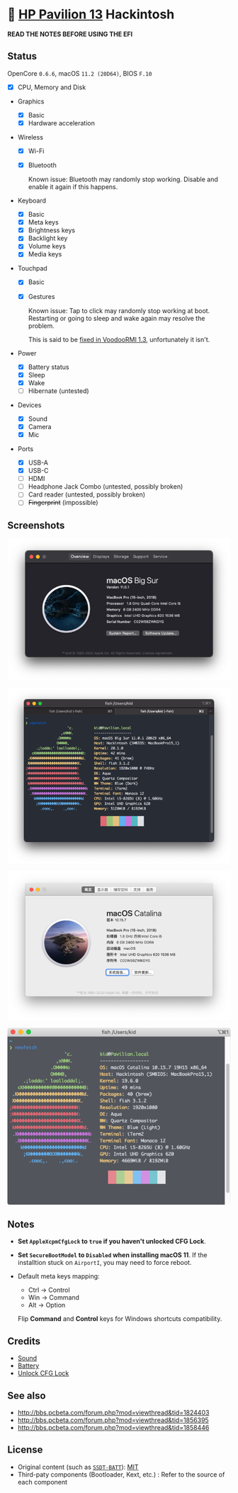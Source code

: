 # 🍎 [HP Pavilion 13](https://support.hp.com/us-en/document/c06145752) Hackintosh

**READ THE NOTES BEFORE USING THE EFI**

## Status

OpenCore `0.6.6`, macOS `11.2 (20D64)`, BIOS `F.10`

- [x] CPU, Memory and Disk
- Graphics
  - [x] Basic
  - [x] Hardware acceleration
- Wireless

  - [x] Wi-Fi
  - [x] Bluetooth

    Known issue: Bluetooth may randomly stop working. Disable and enable it again if this happens.

- Keyboard
  - [x] Basic
  - [x] Meta keys
  - [x] Brightness keys
  - [x] Backlight key
  - [x] Volume keys
  - [x] Media keys
- Touchpad
  - [x] Basic
  - [x] Gestures

    Known issue: Tap to click may randomly stop working at boot. Restarting or going to sleep and wake again may resolve the problem.

    This is said to be [fixed in VoodooRMI 1.3](https://github.com/VoodooSMBus/VoodooRMI/releases/tag/1.3), unfortunately it isn't.

- Power
  - [x] Battery status
  - [x] Sleep
  - [x] Wake
  - [ ] Hibernate (untested)
- Devices
  - [x] Sound
  - [x] Camera
  - [x] Mic
- Ports
  - [x] USB-A
  - [x] USB-C
  - [ ] HDMI
  - [ ] Headphone Jack Combo (untested, possibly broken)
  - [ ] Card reader (untested, possibly broken)
  - [ ] ~~Fingerprint~~ (impossible)

## Screenshots

![Screenshot 1 of macOS 11.0](Screenshots/11.0-1.png)

![Screenshot 2 of macOS 11.0](Screenshots/11.0-2.png)

![Screenshot 1 of macOS 10.15](Screenshots/10.15-1.png)

![Screenshot 2 of macOS 10.15](Screenshots/10.15-2.png)

## Notes

- **Set `AppleXcpmCfgLock` to `true` if you haven't unlocked CFG Lock**.
- **Set `SecureBootModel` to `Disabled` when installing macOS 11**. If the installtion stuck on `AirportI`, you may need to force reboot.
- Default meta keys mapping:

  - Ctrl → Control
  - Win → Command
  - Alt → Option

  Flip **Command** and **Control** keys for Windows shortcuts compatibility.

## Credits

- [Sound](https://github.com/insanelydeepak/cloverHDA-for-Mac-OS-Sierra-10.12/issues/27#issuecomment-318953631)
- [Battery](https://github.com/the-eric-kwok/HP-Pavillion-bc015tx-Hackintosh/blob/682a675d778ad03faae3984913871c7b3648410b/SSDT/SSDT-BatteryFix-bc015tx.dsl)
- [Unlock CFG Lock](https://zhuanlan.zhihu.com/p/121655468)

## See also

- http://bbs.pcbeta.com/forum.php?mod=viewthread&tid=1824403
- http://bbs.pcbeta.com/forum.php?mod=viewthread&tid=1856395
- http://bbs.pcbeta.com/forum.php?mod=viewthread&tid=1858446

## License

- Original content (such as [`SSDT-BATT`](Source/SSDT-BATT.dsl)): [MIT](https://opensource.org/licenses/MIT)
- Third-paty components (Bootloader, Kext, etc.) : Refer to the source of each component
